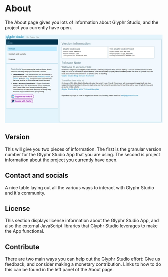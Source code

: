 # About

The About page gives you lots of information about Glyphr Studio, and the project you currently have open.

![About page](../img/page_about.png)

## Version

This will give you two pieces of information. The first is the granular version number for the Glyphr Studio App that you are using. The second is project information about the project you currently have open.

## Contact and socials

A nice table laying out all the various ways to interact with Glyphr Studio and it's community.

## License

This section displays license information about the Glyphr Studio App, and also the external JavaScript libraries that Glyphr Studio leverages to make the App functional.

## Contribute

There are two main ways you can help out the Glyphr Studio effort: Give us feedback, and consider making a monetary contribution. Links to how to do this can be found in the left panel of the About page.

